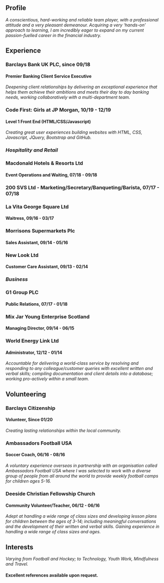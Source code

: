 ## Profile

*A conscientious, hard-working and reliable team player, with a professional attitude and a very pleasant demeanour.
Acquiring a very ‘hands-on’ approach to learning, I am incredibly eager to expand on my current passion-fuelled career in the financial industry.*

## Experience
### Barclays Bank UK PLC, since 09/18
#### Premier Banking Client Service Executive
*Deepening client relationships by delivering an exceptional experience that helps them achieve their ambitions and meets their day to day banking needs, working collaboratively with a multi-department team.*

### Code First: Girls at JP Morgan, 10/19 - 12/19
#### Level 1 Front End (HTML/CSS/Javascript)  
*Creating great user experiences building websites with HTML, CSS, Javascript, JQuery, Bootstrap and GitHub.*
    
### *Hospitality and Retail*
### Macdonald Hotels & Resorts Ltd
#### Event Operations and Waiting, 07/18 - 09/18

### 200 SVS Ltd - Marketing/Secretary/Banqueting/Barista, 07/17 - 07/18

### La Vita George Square Ltd
#### Waitress, 09/16 - 03/17
    
### Morrisons Supermarkets Plc
#### Sales Assistant, 09/14 - 05/16
    
### New Look Ltd
#### Customer Care Assistant, 09/13 - 02/14
   
### *Business*
### G1 Group PLC
#### Public Relations, 07/17 - 01/18
  
### Mix Jar Young Enterprise Scotland
#### Managing Director, 09/14 - 06/15
    
### World Energy Link Ltd
#### Administrator, 12/12 - 01/14
*Accountable for delivering a world-class service by resolving and responding to any colleague/customer queries with excellent written and verbal skills; compiling documentation and client details into a database; working pro-actively within a small team.*


## Volunteering 
### Barclays Citizenship
#### Volunteer, Since 01/20
*Creating lasting relationships within the local community.*

### Ambassadors Football USA
#### Soccer Coach, 06/16 - 08/16
*A voluntary experience overseas in partnership with an organisation called Ambassadors Football USA where I was selected to work with a diverse group of people from all around the world to provide weekly football camps for children ages 5-16.*

### Deeside Christian Fellowship Church
#### Community Volunteer/Teacher, 06/12 - 06/16
*Adept at handling a wide range of class sizes and developing lesson plans for children between the ages of 3-14; including meaningful conversations and the development of their written and verbal skills. Gaining experience in handling a wide range of class sizes and ages.*


## Interests
*Varying from Football and Hockey; to Technology, Youth Work, Mindfulness and Travel.*

#### Excellent references available upon request.
